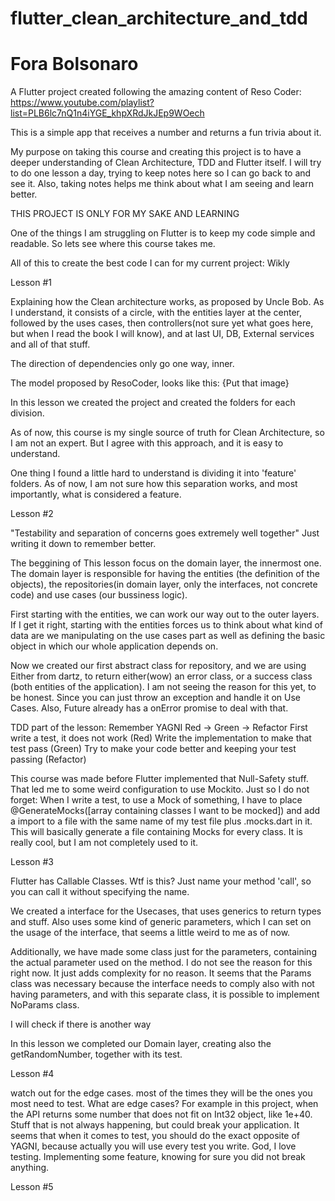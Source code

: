 # flutter_clean_architecture_and_tdd
# Fora Bolsonaro

A Flutter project created following the amazing content of Reso Coder:
https://www.youtube.com/playlist?list=PLB6lc7nQ1n4iYGE_khpXRdJkJEp9WOech

This is a simple app that receives a number and returns a fun trivia about it.

My purpose on taking this course and creating this project is to have a deeper understanding of Clean Architecture, TDD and Flutter itself.
I will try to do one lesson a day, trying to keep notes here so I can go back to and see it. Also, taking notes helps me think about what I am seeing and learn better.

THIS PROJECT IS ONLY FOR MY SAKE AND LEARNING

One of the things I am struggling on Flutter is to keep my code simple and readable. So lets see where this course takes me.

All of this to create the best code I can for my current project: Wikly


Lesson #1

Explaining how the Clean architecture works, as proposed by Uncle Bob.
As I understand, it consists of a circle, with the entities layer at the center, followed by the uses cases, then controllers(not sure yet what goes here, but when I read the book I will know), and at last UI, DB, External services and all of that stuff.

The direction of dependencies only go one way, inner.

The model proposed by ResoCoder, looks like this:
{Put that image}

In this lesson we created the project and created the folders for each division.

As of now, this course is my single source of truth for Clean Architecture, so I am not an expert. But I agree with this approach, and it is easy to understand.


One thing I found a little hard to understand is dividing it into 'feature' folders. As of now, I am not sure how this separation works, and most importantly, what is considered a feature. 


Lesson #2

"Testability and separation of concerns goes extremely well together" Just writing it down to remember better.

The beggining of This lesson focus on the domain layer, the innermost one.
The domain layer is responsible for having the entities (the definition of the objects), the repositories(in domain layer, only the interfaces, not concrete code) and use cases (our bussiness logic).

First starting with the entities, we can work our way out to the outer layers.
If I get it right, starting with the entities forces us to think about what kind of data are we manipulating on the use cases part as well as defining the basic object in which our whole application depends on.

Now we created our first abstract class for repository, and we are using Either from dartz, to return either(wow) an error class, or a success class (both entities of the application).
I am not seeing the reason for this yet, to be honest. Since you can just throw an exception and handle it on Use Cases. Also, Future already has a onError promise to deal with that.

TDD part of the lesson:
Remember YAGNI
Red -> Green -> Refactor
First write a test, it does not work (Red)
Write the implementation to make that test pass (Green)
Try to make your code better and keeping your test passing (Refactor)

This course was made before Flutter implemented that Null-Safety stuff. That led me to some weird configuration to use Mockito.
Just so I do not forget: When I write a test, to use a Mock of something, I have to place @GenerateMocks([array containing classes I want to be mocked]) and add a import to a file with the same name of my test file plus .mocks.dart in it. This will basically generate a file containing Mocks for every class. It is really cool, but I am not completely used to it.


Lesson #3

Flutter has Callable Classes. Wtf is this?
Just name your method 'call', so you can call it without specifying the name.

We created a interface for the Usecases, that uses generics to return types and stuff. Also uses some kind of generic parameters, which I can set on the usage of the interface, that seems a little weird to me as of now.

Additionally, we have made some class just for the parameters, containing the actual parameter used on the method. I do not see the reason for this right now. It just adds complexity for no reason.
It seems that the Params class was necessary because the interface needs to comply also with not having parameters, and with this separate class, it is possible to implement NoParams class.

I will check if there is another way

In this lesson we completed our Domain layer, creating also the getRandomNumber, together with its test.


Lesson #4

watch out for the edge cases. most of the times they will be the ones you most need to test.
What are edge cases? For example in this project, when the API returns some number that does not fit on Int32 object, like 1e+40.
Stuff that is not always happening, but could break your application.
It seems that when it comes to test, you should do the exact opposite of YAGNI, because actually you will use every test you write.
God, I love testing. Implementing some feature, knowing for sure you did not break anything.

Lesson #5

